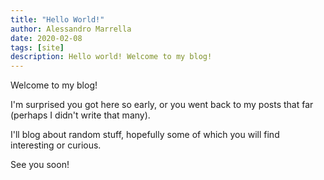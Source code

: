 ```yaml
---
title: "Hello World!"
author: Alessandro Marrella
date: 2020-02-08
tags: [site]
description: Hello world! Welcome to my blog!
---
```


Welcome to my blog! 

I'm surprised you got here so early, or you went back to my posts that far (perhaps I didn't write that many).

I'll blog about random stuff, hopefully some of which you will find interesting or curious.

See you soon!
